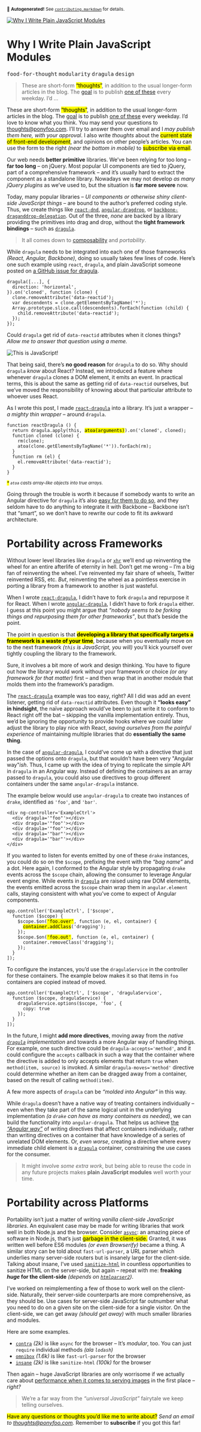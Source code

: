 <sub>&#x1F6A8; <strong>Autogenerated!</strong> See <a href="https://github.com/ponyfoo/articles/tree/master/contributing.markdown"><code>contributing.markdown</code></a> for details.</sub>

<a href="https://ponyfoo.com/articles/why-i-write-plain-javascript-modules"><div><img src="https://i.imgur.com/cGYqoxv.jpg" alt="Why I Write Plain JavaScript Modules"></div></a>

<h1>Why I Write Plain JavaScript Modules</h1>

<p><kbd>food-for-thought</kbd> <kbd>modularity</kbd> <kbd>dragula</kbd> <kbd>design</kbd></p>

<blockquote><p>These are short-form <mark class="md-mark">&#x201C;thoughts&#x201D;</mark>, in addition to the usual longer-form articles in the blog. The <a href="https://ponyfoo.com/articles/food-for-thought-begins">goal</a> is to publish <a href="https://ponyfoo.com/articles/tagged/food-for-thought">one of these</a> every weekday. I&#x2019;d &#x2026;</p></blockquote>

<div><p>These are short-form <mark class="md-mark">&#x201C;thoughts&#x201D;</mark>, in addition to the usual longer-form articles in the blog. The <a href="https://ponyfoo.com/articles/food-for-thought-begins">goal</a> is to publish <a href="https://ponyfoo.com/articles/tagged/food-for-thought">one of these</a> every weekday. I&#x2019;d love to know what you think. You may send your questions to <a href="mailto:thoughts@ponyfoo.com">thoughts@ponyfoo.com</a>. I&#x2019;ll try to answer them over email and I <em>may publish them here, with your approval</em>. I also write <em>thoughts</em> about the <mark class="md-mark">current state of front-end development</mark>, and opinions on other people&#x2019;s articles. You can use the form to the right <em>(near the bottom in mobile)</em> to <mark class="md-mark">subscribe via email</mark>.</p></div>

<div></div>

<div><p>Our web needs <strong>better primitive</strong> libraries. We&#x2019;ve been relying for too long &#x2013; <strong>far too long</strong> &#x2013; on jQuery. Most popular UI components are tied to jQuery, part of a comprehensive framework &#x2013; and it&#x2019;s usually hard to extract the component as a standalone library. Nowadays we may not develop <em>as many jQuery plugins</em> as we&#x2019;ve used to, but the situation is <strong>far more severe</strong> now.</p> <p>Today, many popular libraries &#x2013; <em>UI components or otherwise shiny client-side JavaScript things</em> &#x2013; are bound to the author&#x2019;s preferred coding style. Thus, we create things like <a href="https://github.com/gaearon/react-dnd" target="_blank"><code class="md-code md-code-inline">react-dnd</code></a>, <a href="https://github.com/codef0rmer/angular-dragdrop" target="_blank"><code class="md-code md-code-inline">angular-dragdrop</code></a>, or <a href="https://github.com/christianalfoni/backbone-draganddrop-delegation" target="_blank"><code class="md-code md-code-inline">backbone-draganddrop-delegation</code></a>. Out of the three, <em>none</em> are backed by a library providing the primitives into drag and drop, without the <strong>tight framework bindings</strong> &#x2013; such as <a href="https://github.com/bevacqua/dragula" target="_blank"><code class="md-code md-code-inline">dragula</code></a>.</p> <blockquote> <p>It all comes down to <a href="https://ponyfoo.com/articles/composable-ui">composability</a> and <em>portability</em>.</p> </blockquote></div>

<div><p>While <code class="md-code md-code-inline">dragula</code> needs to be integrated into each one of those frameworks <em>(React, Angular, Backbone)</em>, doing so usually takes few lines of code. Here&#x2019;s one such example using <code class="md-code md-code-inline">react</code>, <code class="md-code md-code-inline">dragula</code>, and plain JavaScript someone posted on <a href="https://github.com/bevacqua/dragula/issues/56" target="_blank" aria-label="Invariant Violation when using React.js #56">a GitHub issue for dragula</a>.</p> <pre class="md-code-block"><code class="md-code md-lang-javascript">dragula([...], {
  direction: <span class="md-code-string">&apos;horizontal&apos;</span>,
}).on(<span class="md-code-string">&apos;cloned&apos;</span>, <span class="md-code-function"><span class="md-code-keyword">function</span> <span class="md-code-params">(clone)</span> </span>{
  clone.removeAttribute(<span class="md-code-string">&apos;data-reactid&apos;</span>);
  <span class="md-code-keyword">var</span> descendents = clone.getElementsByTagName(<span class="md-code-string">&apos;*&apos;</span>);
  <span class="md-code-built_in">Array</span>.prototype.slice.call(descendents).forEach(<span class="md-code-function"><span class="md-code-keyword">function</span> <span class="md-code-params">(child)</span> </span>{
    child.removeAttribute(<span class="md-code-string">&apos;data-reactid&apos;</span>);
  });
});
</code></pre> <p>Could <code class="md-code md-code-inline">dragula</code> get rid of <code class="md-code md-code-inline">data-reactid</code> attributes when it clones things? <em>Allow me to answer that question using a meme.</em></p> <p><img alt="This is JavaScript!" class="" src="https://i.imgur.com/8yKeaLf.jpg"></p> <p>That being said, there&#x2019;s <strong>no good reason</strong> for <code class="md-code md-code-inline">dragula</code> to do so. Why should <code class="md-code md-code-inline">dragula</code> <em>know</em> about React? Instead, we introduced a feature where whenever <code class="md-code md-code-inline">dragula</code> clones a DOM element, it emits an event. In practical terms, this is about the same as getting rid of <code class="md-code md-code-inline">data-reactid</code> ourselves, but we&#x2019;ve moved the responsibility of knowing about that particular attribute to whoever uses React.</p> <p>As I wrote this post, I made <a href="https://github.com/bevacqua/react-dragula" target="_blank" aria-label="bevacqua/react-dragula on GitHub"><code class="md-code md-code-inline">react-dragula</code></a> into a library. It&#x2019;s just a wrapper &#x2013; <em>a mighty thin wrapper</em> &#x2013; around <code class="md-code md-code-inline">dragula</code>.</p> <pre class="md-code-block"><code class="md-code md-lang-javascript"><span class="md-code-function"><span class="md-code-keyword">function</span> <span class="md-code-title">reactDragula</span> <span class="md-code-params">()</span> </span>{
  <span class="md-code-keyword">return</span> dragula.apply(<span class="md-code-keyword">this</span>, <mark class="md-mark md-code-mark">atoa(<span class="md-code-built_in">arguments</span>)</mark>).on(<span class="md-code-string">&apos;cloned&apos;</span>, cloned);
  <span class="md-code-function"><span class="md-code-keyword">function</span> <span class="md-code-title">cloned</span> <span class="md-code-params">(clone)</span> </span>{
    rm(clone);
    atoa(clone.getElementsByTagName(<span class="md-code-string">&apos;*&apos;</span>)).forEach(rm);
  }
  <span class="md-code-function"><span class="md-code-keyword">function</span> <span class="md-code-title">rm</span> <span class="md-code-params">(el)</span> </span>{
    el.removeAttribute(<span class="md-code-string">&apos;data-reactid&apos;</span>);
  }
}
</code></pre> <p><em><sub><mark class="md-mark">*</mark> <code class="md-code md-code-inline">atoa</code> casts array-like objects into true arrays.</sub></em></p> <p>Going through the trouble is worth it because if somebody wants to write an Angular directive for <code class="md-code md-code-inline">dragula</code> it&#x2019;s also <a href="https://github.com/bevacqua/angular-dragula" target="_blank" aria-label="bevacqua/angular-dragula on GitHub">easy for them to do so</a>, and they seldom have to do anything to integrate it with Backbone &#x2013; Backbone isn&#x2019;t that &#x201C;smart&#x201D;, so we don&#x2019;t have to rewrite our code to fit its awkward architecture.</p> <h1 id="portability-across-frameworks">Portability across Frameworks</h1> <p>Without lower level libraries like <code class="md-code md-code-inline">dragula</code> or <a href="https://github.com/Raynos/xhr" target="_blank" aria-label="Raynos/xhr on GitHub"><code class="md-code md-code-inline">xhr</code></a> we&#x2019;ll end up reinventing the wheel for an entire afterlife of eternity in hell. Don&#x2019;t get me wrong &#x2013; I&#x2019;m a big fan of reinventing the wheel. I&#x2019;ve reinvented my fair share of wheels, Twitter reinvented RSS, etc. <em>But</em>, reinventing the wheel as a pointless exercise in porting a library from a framework to another is just wasteful.</p> <p>When I wrote <a href="https://github.com/bevacqua/react-dragula" target="_blank" aria-label="bevacqua/react-dragula on GitHub"><code class="md-code md-code-inline">react-dragula</code></a>, I didn&#x2019;t have to fork <code class="md-code md-code-inline">dragula</code> and repurpose it for React. When I wrote <a href="https://github.com/bevacqua/angular-dragula" target="_blank" aria-label="bevacqua/angular-dragula on GitHub"><code class="md-code md-code-inline">angular-dragula</code></a>, I didn&#x2019;t have to fork <code class="md-code md-code-inline">dragula</code> either. I guess at this point you might argue that <em>&#x201C;nobody seems to be forking things and repurposing them for other frameworks&#x201D;</em>, but that&#x2019;s beside the point.</p> <p>The point in question is that <mark class="md-mark"><strong>developing a library that specifically targets a framework is a waste of your time</strong></mark>, because when you eventually move on to the next framework <em>(<code class="md-code md-code-inline">this</code> is JavaScript, you will)</em> you&#x2019;ll kick yourself over tightly coupling the library to the framework.</p> <p>Sure, it involves a bit more of work and design thinking. You have to figure out how the library would work without your framework or choice <em>(or any framework for that matter)</em> first &#x2013; and then wrap that in another module that molds them into the framework&#x2019;s paradigm.</p> <p>The <a href="https://github.com/bevacqua/react-dragula" target="_blank" aria-label="bevacqua/react-dragula on GitHub"><code class="md-code md-code-inline">react-dragula</code></a> example was too easy, right? All I did was add an event listener, getting rid of <code class="md-code md-code-inline">data-reactid</code> attributes. Even though it <strong>&#x201C;looks easy&#x201D; in hindsight</strong>, the na&#xEF;ve approach would&#x2019;ve been to just write it to conform to React right off the bat &#x2013; skipping the vanilla implementation entirely. Thus, we&#x2019;d be ignoring the opportunity to provide hooks where we could later adjust the library to play nice with React, <em>saving ourselves from the painful experience</em> of maintaining multiple libraries that do <strong>essentially the same thing</strong>.</p> <p>In the case of <a href="https://github.com/bevacqua/angular-dragula" target="_blank" aria-label="bevacqua/angular-dragula on GitHub"><code class="md-code md-code-inline">angular-dragula</code></a>, I could&#x2019;ve come up with a directive that just passed the options onto <code class="md-code md-code-inline">dragula</code>, but that wouldn&#x2019;t have been very &quot;Angular way&quot;<em>ish</em>. Thus, I came up with the idea of trying to replicate the simple API in <code class="md-code md-code-inline">dragula</code> in an Angular way. Instead of defining the containers as an array passed to <code class="md-code md-code-inline">dragula</code>, you could also use directives to group different containers under the same <code class="md-code md-code-inline">angular-dragula</code> instance.</p> <p>The example below would use <code class="md-code md-code-inline">angular-dragula</code> to create two instances of <code class="md-code md-code-inline">drake</code>, identified as <code class="md-code md-code-inline">&apos;foo&apos;</code>, and <code class="md-code md-code-inline">&apos;bar&apos;</code>.</p> <pre class="md-code-block"><code class="md-code md-lang-xml"><span class="md-code-tag">&lt;<span class="md-code-title">div</span> <span class="md-code-attribute">ng-controller</span>=<span class="md-code-value">&apos;ExampleCtrl&apos;</span>&gt;</span>
  <span class="md-code-tag">&lt;<span class="md-code-title">div</span> <span class="md-code-attribute">dragula</span>=<span class="md-code-value">&apos;&quot;foo&quot;&apos;</span>&gt;</span><span class="md-code-tag">&lt;/<span class="md-code-title">div</span>&gt;</span>
  <span class="md-code-tag">&lt;<span class="md-code-title">div</span> <span class="md-code-attribute">dragula</span>=<span class="md-code-value">&apos;&quot;foo&quot;&apos;</span>&gt;</span><span class="md-code-tag">&lt;/<span class="md-code-title">div</span>&gt;</span>
  <span class="md-code-tag">&lt;<span class="md-code-title">div</span> <span class="md-code-attribute">dragula</span>=<span class="md-code-value">&apos;&quot;foo&quot;&apos;</span>&gt;</span><span class="md-code-tag">&lt;/<span class="md-code-title">div</span>&gt;</span>
  <span class="md-code-tag">&lt;<span class="md-code-title">div</span> <span class="md-code-attribute">dragula</span>=<span class="md-code-value">&apos;&quot;bar&quot;&apos;</span>&gt;</span><span class="md-code-tag">&lt;/<span class="md-code-title">div</span>&gt;</span>
  <span class="md-code-tag">&lt;<span class="md-code-title">div</span> <span class="md-code-attribute">dragula</span>=<span class="md-code-value">&apos;&quot;bar&quot;&apos;</span>&gt;</span><span class="md-code-tag">&lt;/<span class="md-code-title">div</span>&gt;</span>
<span class="md-code-tag">&lt;/<span class="md-code-title">div</span>&gt;</span>
</code></pre> <p>If you wanted to listen for events emitted by one of these <code class="md-code md-code-inline">drake</code> instances, you could do so on the <code class="md-code md-code-inline">$scope</code>, prefixing the event with the <em>&#x201C;bag name&#x201D;</em> and a dot. Here again, I conformed to the Angular style by propagating <code class="md-code md-code-inline">drake</code> events across the <code class="md-code md-code-inline">$scope</code> chain, allowing the consumer to leverage Angular event engine. While events in <a href="https://github.com/bevacqua/dragula" target="_blank" aria-label="bevacqua/dragula on GitHub"><code class="md-code md-code-inline">dragula</code></a> are raised using raw DOM elements, the events emitted across the <code class="md-code md-code-inline">$scope</code> chain wrap them in <code class="md-code md-code-inline">angular.element</code> calls, staying consistent with what you&#x2019;ve come to expect of Angular components.</p> <pre class="md-code-block"><code class="md-code md-lang-javascript">app.controller(<span class="md-code-string">&apos;ExampleCtrl&apos;</span>, [<span class="md-code-string">&apos;$scope&apos;</span>,
  <span class="md-code-function"><span class="md-code-keyword">function</span> <span class="md-code-params">($scope)</span> </span>{
    $scope.$on(<mark class="md-mark md-code-mark"><span class="md-code-string">&apos;foo.over&apos;</span></mark>, <span class="md-code-function"><span class="md-code-keyword">function</span> <span class="md-code-params">(e, el, container)</span> </span>{
      <mark class="md-mark md-code-mark">container.addClass</mark>(<span class="md-code-string">&apos;dragging&apos;</span>);
    });
    $scope.$on(<mark class="md-mark md-code-mark"><span class="md-code-string">&apos;foo.out&apos;</span></mark>, <span class="md-code-function"><span class="md-code-keyword">function</span> <span class="md-code-params">(e, el, container)</span> </span>{
      container.removeClass(<span class="md-code-string">&apos;dragging&apos;</span>);
    });
  }
]);
</code></pre> <p>To configure the instances, you&#x2019;d use the <code class="md-code md-code-inline">dragulaService</code> in the controller for these containers. The example below makes it so that items in <code class="md-code md-code-inline">foo</code> containers are copied instead of moved.</p> <pre class="md-code-block"><code class="md-code md-lang-javascript">app.controller(<span class="md-code-string">&apos;ExampleCtrl&apos;</span>, [<span class="md-code-string">&apos;$scope&apos;</span>, <span class="md-code-string">&apos;dragulaService&apos;</span>,
  <span class="md-code-function"><span class="md-code-keyword">function</span> <span class="md-code-params">($scope, dragulaService)</span> </span>{
    dragulaService.options($scope, <span class="md-code-string">&apos;foo&apos;</span>, {
      copy: <span class="md-code-literal">true</span>
    });
  }
]);
</code></pre> <p>In the future, I might <strong>add more directives</strong>, moving away from the <em>native <a href="https://github.com/bevacqua/dragula" target="_blank" aria-label="bevacqua/dragula on GitHub"><code class="md-code md-code-inline">dragula</code></a> implementation</em> and towards a more Angular way of handling things. For example, one such directive could be <code class="md-code md-code-inline">dragula-accepts=&apos;method&apos;</code>, and it could configure the <code class="md-code md-code-inline">accepts</code> callback in such a way that the container where the directive is added to only accepts elements that return <code class="md-code md-code-inline">true</code> when <code class="md-code md-code-inline">method(item, source)</code> is invoked. A similar <code class="md-code md-code-inline">dragula-moves=&apos;method&apos;</code> directive could determine whether an item can be dragged away from a container, based on the result of calling <code class="md-code md-code-inline">method(item)</code>.</p> <p>A few more aspects of <code class="md-code md-code-inline">dragula</code> can be <em>&#x201C;molded into Angular&#x201D;</em> in this way.</p> <p>While <code class="md-code md-code-inline">dragula</code> doesn&#x2019;t have a native way of treating containers individually &#x2013; even when they take part of the same logical unit in the underlying implementation <em>(a <code class="md-code md-code-inline">drake</code> can have as many containers as needed)</em>, we can build the functionality into <code class="md-code md-code-inline">angular-dragula</code>. That helps us achieve <a href="https://ponyfoo.com/articles/the-angular-way" aria-label="The Angular Way on Pony Foo">the <em>&#x201C;Angular way&#x201D;</em></a> of writing directives that affect containers individually, rather than writing directives on a container that have knowledge of a series of unrelated DOM elements. Or, <em>even worse</em>, creating a directive where every immediate child element is a <a href="https://github.com/bevacqua/dragula" target="_blank" aria-label="bevacqua/dragula on GitHub"><code class="md-code md-code-inline">dragula</code></a> container, constraining the use cases for the consumer.</p> <blockquote> <p>It might involve <em>some extra work</em>, but being able to reuse the code in any future projects makes <strong>plain JavaScript modules</strong> well worth your time.</p> </blockquote> <h1 id="portability-across-platforms">Portability across Platforms</h1> <p>Portability isn&#x2019;t just a matter of writing <em>vanilla client-side JavaScript libraries</em>. An equivalent case may be made for writing libraries that work well in both Node.js and the browser. Consider <a href="https://github.com/caolan/async" target="_blank" aria-label="caolan/async on GitHub"><code class="md-code md-code-inline">async</code></a>: an amazing piece of software in Node.js, that&#x2019;s just <mark class="md-mark">garbage in the client-side.</mark> Granted, it was written well before ES6 modules <em>(or even Browserify)</em> became a thing. A similar story can be told about <code class="md-code md-code-inline">fast-url-parser</code>, a URL parser which underlies many server-side routers but is insanely large for the client-side. Talking about insane, I&#x2019;ve used <a href="https://github.com/punkave/sanitize-html" target="_blank" aria-label="punkave/sanitize-html on GitHub"><code class="md-code md-code-inline">sanitize-html</code></a> in countless opportunities to sanitize HTML on the server-side, but again &#x2013; repeat with me: <strong>freaking <em>huge</em> for the client-side</strong> <em>(depends on <a href="http://github.com/fb55/htmlparser2" target="_blank" aria-label="fb55/htmlparser2 on GitHub"><code class="md-code md-code-inline">htmlparser2</code></a>)</em>.</p> <p>I&#x2019;ve worked on reimplementing a few of those to work well on the client-side. Naturally, their server-side counterparts are more comprehensive, as they should be. Use cases for server-side JavaScript far outnumber what you need to do on a given site on the client-side for a single visitor. On the client-side, we can get away <em>(should get away)</em> with much smaller libraries and modules.</p> <p>Here are some examples.</p> <ul> <li><a href="https://github.com/bevacqua/contra" target="_blank" aria-label="bevacqua/contra on GitHub"><code class="md-code md-code-inline">contra</code></a> <em>(2k)</em> is like <code class="md-code md-code-inline">async</code> for the browser &#x2013; It&#x2019;s <em>modular</em>, too. You can just <code class="md-code md-code-inline">require</code> individual methods <em>(ala <code class="md-code md-code-inline">lodash</code>)</em></li> <li><a href="https://github.com/petkaantonov/urlparser" target="_blank" aria-label="petkaantonov/urlparser on GitHub"><code class="md-code md-code-inline">omnibox</code></a> <em>(1.6k)</em> is like <code class="md-code md-code-inline">fast-url-parser</code> for the browser</li> <li><a href="https://github.com/bevacqua/insane" target="_blank" aria-label="bevacqua/insane on GitHub"><code class="md-code md-code-inline">insane</code></a> <em>(2k)</em> is like <code class="md-code md-code-inline">sanitize-html</code> <em>(100k)</em> for the browser</li> </ul> <p>Then again &#x2013; huge JavaScript libraries are only worrisome if we actually care about <a href="https://ponyfoo.com/articles/fixing-web-performance" aria-label="Fixing Web Performance on Pony Foo">performance when it comes to serving images</a> in the first place &#x2013; <em>right?</em></p> <blockquote> <p>We&#x2019;re a far way from the <em>&#x201C;universal JavaScript&#x201D;</em> fairytale we keep telling ourselves.</p> </blockquote> <p><mark class="md-mark">Have any questions or thoughts you&#x2019;d like me to write about?</mark> <em>Send an email to <a href="mailto:thoughts@ponyfoo.com" aria-label="Send me your questions and feedback!">thoughts@ponyfoo.com</a>.</em> Remember to <strong>subscribe</strong> if you got this far!</p></div>
